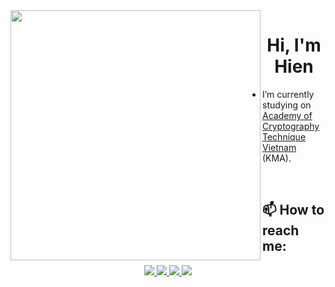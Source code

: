 <img align="left" width="400" src="https://github.githubassets.com/images/modules/profile/profile-first-repo.svg">
<h1 align="center">Hi, I'm Hien</h1>

- I’m currently studying on [Academy of Cryptography Technique Vietnam](https://actvn.edu.vn/) (KMA).

<br />

## 📫 How to reach me:

<p align="center">
    <a href="https://www.linkedin.com/in/ho%C3%A0ng-ng%E1%BB%8Dc-hi%E1%BB%83n-961a2624a?lipi=urn%3Ali%3Apage%3Ad_flagship3_profile_view_base_contact_details%3BprEiNzdJT%2FeQOYrfWOJJuQ%3D%3D"
        target="_blank">
        <img src="https://img.icons8.com/fluent/48/000000/linkedin.png" />
    </a>
    <a href="https://www.facebook.com/hien.hhn/" alt="Facebook">
        <img src="https://img.icons8.com/fluent/48/000000/facebook-new.png" target="_blank" />
    </a>
    <a href="https://github.com/HieenHN" alt="Github">
        <img src="https://img.icons8.com/fluent/48/000000/github.png" />
    </a>
    <a href="mailto:hienhoangngoc20@gmail.com" alt="Email">
        <img src="https://img.icons8.com/fluent/48/000000/mailing.png" />
    </a>
</p>
